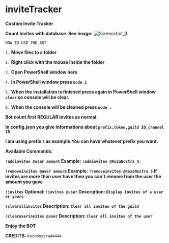 # inviteTracker
**Custom Invite Tracker**



**Count Invites with database. See Image:**
![Screenshot_3](https://user-images.githubusercontent.com/74133656/189538240-08dddfbb-69fa-485e-880c-7a25f029494e.png)







`HOW TO USE THE BOT`

`1.` **Move files to a folder**

`2.` **Right click with the mouse inside the folder**

`3.` **Open PowerShell window here**

`4.` **In PowerShell window press `node i`**

`5.` **When the installation is finished press again in PowerShell window `clear` so console will be clear.**

`6.` **When the console will be cleaned press `node .`**






**Bot count first REGULAR invites as normal.**

**In config.json you give informations about `prefix,token,guild ID,channel ID`**

**I am using prefix `!` as example.You can have whatever prefix you want.**

**Available Commands:** 


**`!addinvites @user amount` Example: `!addinvites @KozaNostra 5`**

**`!removeinvites @user amount` Example: `!removeinvites @KozaNostra 5` If invites are more than user have then you can't remove from the user the amount you gave**

**`!invites` Optional: `!invites @user` Description: `Display invites of a user or yours`**

**`!clearallinvites` Description: `Clear all invites of the guild`**

**`!clearuserinvites @user` Description: `Clear all invites of the user`**


**__Enjoy the BOT__**



**__CREDITS__:** `KozaNostra#4444`
